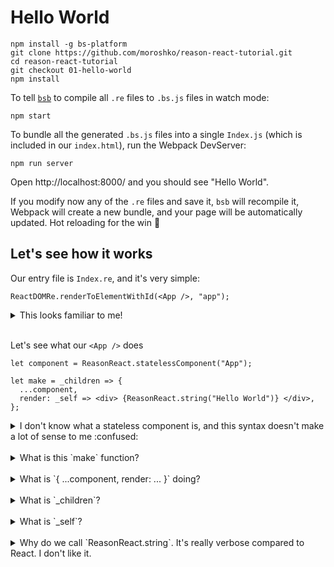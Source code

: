 # Hello World

```shell
npm install -g bs-platform
git clone https://github.com/moroshko/reason-react-tutorial.git
cd reason-react-tutorial
git checkout 01-hello-world
npm install
```

To tell [`bsb`](https://bucklescript.github.io/docs/en/interop-overview#build-system) to compile all `.re` files to `.bs.js` files in watch mode:
```shell
npm start
```

To bundle all the generated `.bs.js` files into a single `Index.js` (which is included in our `index.html`), run the Webpack DevServer:
```shell
npm run server
```

Open http://localhost:8000/ and you should see "Hello World".

If you modify now any of the `.re` files and save it, `bsb` will recompile it, Webpack will create a new bundle, and your page will be automatically updated. Hot reloading for the win :tada:

## Let's see how it works

Our entry file is `Index.re`, and it's very simple:

```reason
ReactDOMRe.renderToElementWithId(<App />, "app");
```

<details>
<summary>This looks familiar to me!</summary>
<br>

Yep, it's very similar to how React renders the `App` component to a DOM element with `id="app"`: 

```javascript
ReactDOM.render(<App />, document.getElementById('app'))
```
Note that `index.html` contains:
```html
<div id="app"></div>
```
</details>
<br>

Let's see what our `<App />` does

```reason
let component = ReasonReact.statelessComponent("App");

let make = _children => {
  ...component,
  render: _self => <div> {ReasonReact.string("Hello World")} </div>,
};
```

<details>
<summary>I don't know what a stateless component is, and this syntax doesn't make a lot of sense to me :confused:</summary>
<br>

This tutorial assumes a basic knowledge of [React](https://reactjs.org/docs/hello-world.html) and [Reason syntax](https://reasonml.github.io/docs/en/let-binding). Please follow these links to learn the basics first.
</details>
<br>

<details>
<summary>What is this `make` function?</summary>
<br>

ReasonReact's JSX desugars `<App />` to `App.make(...)`. Therefore, every component **must** define a `make` function.
</details>
<br>

<details>
<summary>What is `{ ...component, render: ... }` doing?</summary>
<br>

You can think of it as extending `React.Component` in React and defining our own `render` function.
</details>
<br>

<details>
<summary>What is `_children`?</summary>
<br>

In React, components can have children, e.g.:
```javascript
<Header>
  <Logo />
  <Title>My Todos</Title>
</Header>
```
The `Header` component has two children here, `Logo` and `Title`.

In our case, `<App />` doesn't have children. As you can see, `_children` is not used in `make`. 

However, we **must** define the `children` parameter. We prepend `children` with `_` to tell the compiler that it's unused so it won't trigger warnings.
</details>
<br>

<details>
<summary>What is `_self`?</summary>
<br>

`self` gives us access to lots of useful things like state, lifecycle hooks, etc.
We don't use any of these yet, so we prepend it with `_`.
</details>
<br>

<details>
<summary>Why do we call `ReasonReact.string`. It's really verbose compared to React. I don't like it.</summary>
<br>

This is because of the **strict type system** Reason has.

In ReasonReact, children must be of type `ReasonReact.reactElement`, so we must use helpers like:
* `ReasonReact.string`
* `ReasonReact.array`
* `ReasonReact.null`

which all return a `ReasonReact.reactElement`.
</details>
<br>

